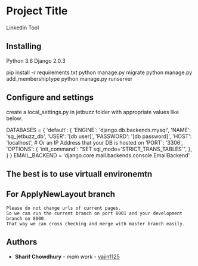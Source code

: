 # Project Title

Linkedin Tool

## Installing

Python 3.6
Django 2.0.3

pip install -r requirements.txt
python manage.py migrate
python manage.py add_membershiptype
python manage.py runserver

## Configure and settings
create a local_settings.py in jetbuzz folder with appropriate values like below:

DATABASES = {
    'default': {
        'ENGINE': 'django.db.backends.mysql', 
        'NAME': 'sq_jetbuzz_db',
        'USER': '[db user]',
        'PASSWORD': '[db password]',
        'HOST': 'localhost',   # Or an IP Address that your DB is hosted on
        'PORT': '3306',
        'OPTIONS': {
            'init_command': "SET sql_mode='STRICT_TRANS_TABLES'",
        },
    }
}
EMAIL_BACKEND = 'django.core.mail.backends.console.EmailBackend'

## The best is to use virtuall environemtn

## For ApplyNewLayout branch
	Please do not change urls of current pages. 
	So we can run the current branch on port 8001 and your development branch on 8000.
	That way we can cross checking and merge with master branch easily.
	

## Authors

* **Sharif Chowdhury** - *main work* - [vajin1125](https://github.com/techsharif)
